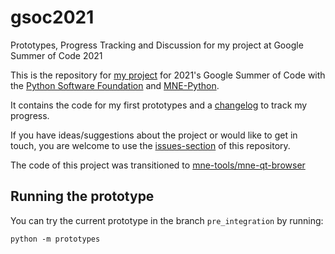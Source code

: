 # gsoc2021
Prototypes, Progress Tracking and Discussion for my project at Google Summer of Code 2021

This is the repository for [my project](https://summerofcode.withgoogle.com/projects/#6398565485641728) 
for 2021's Google Summer of Code with the [Python Software Foundation](https://python-gsoc.org/) and [MNE-Python](https://mne.tools/stable/index.html).

It contains the code for my first prototypes and a [changelog](./CHANGELOG.md) to track my progress.

If you have ideas/suggestions about the project or would like to get in touch, you are welcome to use the [issues-section](https://github.com/marsipu/gsoc2021/issues) of this repository.

The code of this project was transitioned to [mne-tools/mne-qt-browser](https://github.com/mne-tools/mne-qt-browser)

## Running the prototype

You can try the current prototype in the branch `pre_integration` by running:
```
python -m prototypes
```
